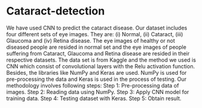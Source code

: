 # Cataract-detection
We have used CNN to predict the cataract disease. 
Our dataset includes four different sets of eye images. 
They are: (i) Normal, (ii) Cataract, (iii) Glaucoma and (iv) Retina disease. 
The eye images of healthy or not diseased people are resided in normal set and the eye images of people suffering from Cataract, Glaucoma and Retina disease are resided in their respective datasets. 
The data set is from Kaggle and the method we used is CNN which consist of convolutional layers with the Relu activation function.
Besides, the libraries like NumPy and Keras are used. NumPy is used for pre-processing the data and Keras is used in the process of testing. 
Our methodology involves following steps:
Step 1: Pre-processing data of images.
Step 2: Reading data using NumPy.
Step 3: Apply CNN model for training data. Step 4: Testing dataset with Keras.
Step 5: Obtain result.

